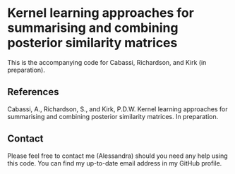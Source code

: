 # Kernel learning approaches for summarising and combining posterior similarity matrices

This is the accompanying code for Cabassi, Richardson, and Kirk (in preparation).

## References

Cabassi, A., Richardson, S., and Kirk, P.D.W. Kernel learning approaches for summarising and combining posterior similarity matrices. In preparation.

## Contact

Please feel free to contact me (Alessandra) should you need any help using this code. You can find my up-to-date email address in my GitHub profile.
